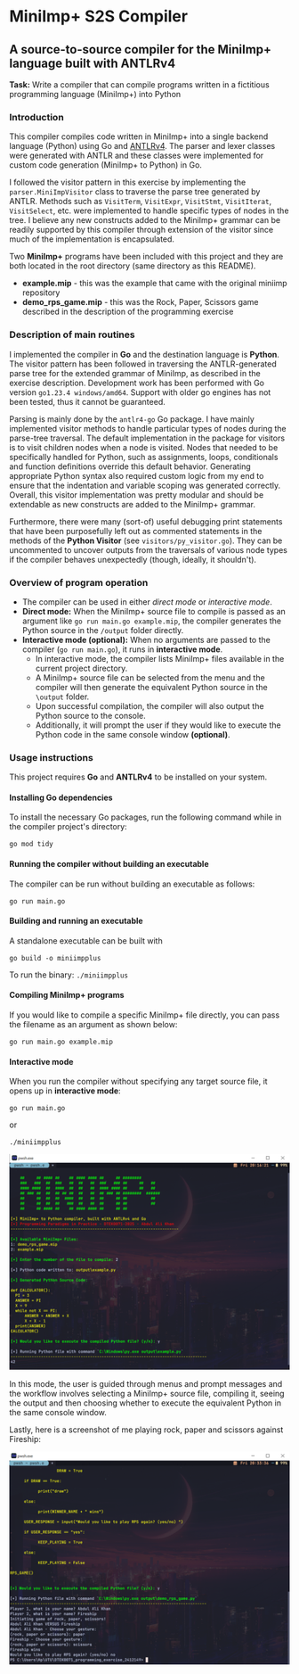# MiniImp+ S2S Compiler
## A source-to-source compiler for the MiniImp+ language built with ANTLRv4

**Task:** Write a compiler that can compile programs written in a fictitious programming language (MiniImp+) into Python

### Introduction

This compiler compiles code written in MiniImp+ into a single backend language (Python) using Go and [ANTLRv4](https://github.com/antlr/antlr4). The parser and lexer classes were generated with ANTLR and these classes were implemented for custom code generation (MiniImp+ to Python) in Go.

I followed the visitor pattern in this exercise by implementing the `parser.MiniImpVisitor` class to traverse the parse tree generated
by ANTLR. Methods such as `VisitTerm`, `VisitExpr`, `VisitStmt`, `VisitIterat`, `VisitSelect`, etc. were implemented to handle specific types of nodes in the tree. I believe any new constructs added to the MiniImp+ grammar 
can be readily supported by this compiler through extension of the visitor since much of the implementation is encapsulated.

Two **MiniImp+** programs have been included with this project and they are both located in the root directory (same directory as this README).

- **example.mip** - this was the example that came with the original miniimp repository
- **demo_rps_game.mip** - this was the Rock, Paper, Scissors game described in the description of the programming exercise

### Description of main routines
I implemented the compiler in **Go** and the destination language is **Python**. The visitor pattern has been followed in traversing the ANTLR-generated parse tree for the extended grammar of MiniImp, as described in the exercise description.
Development work has been performed with Go version `go1.23.4 windows/amd64`. Support with older go engines has not been tested, thus it cannot be guaranteed.

Parsing is mainly done by the `antlr4-go` Go package. I have mainly implemented visitor methods to handle particular types of nodes during the parse-tree traversal. The default implementation in the package for visitors is to visit children nodes when
a node is visited. Nodes that needed to be specifically handled for Python,  such as assignments, loops, conditionals and function definitions override this default behavior. Generating appropriate Python syntax also required custom logic from my end to 
ensure that the indentation and variable scoping was generated correctly. Overall, this visitor implementation was pretty modular and should be extendable as new constructs are added to the MiniImp+ grammar.


Furthermore, there were many (sort-of) useful debugging print statements that have been purposefully left out as commented statements in the methods of the **Python Visitor** (see `visitors/py_visitor.go`). They can be uncommented to uncover outputs from the traversals of various node types if
the compiler behaves unexpectedly (though, ideally, it shouldn't).


### Overview of program operation
- The compiler can be used in either *direct mode* or *interactive mode*.
- **Direct mode:** When the MiniImp+ source file to compile is passed as an argument like `go run main.go example.mip`, the compiler generates the Python source in the `/output` folder directly.
- **Interactive mode (optional):** When no arguments are passed to the compiler (`go run main.go`), it runs in **interactive mode**.
  - In interactive mode, the compiler lists MiniImp+ files available in the current project directory.
  - A MiniImp+ source file can be selected from the menu and the compiler will then generate the equivalent Python source in the `\output` folder.
  - Upon successful compilation, the compiler will also output the Python source to the console.
  - Additionally, it will prompt the user if they would like to execute the Python code in the same console window **(optional)**.

### Usage instructions

This project requires **Go** and **ANTLRv4** to be installed on your system.

#### Installing Go dependencies
To install the necessary Go packages, run the following command while in the compiler project's directory:

```
go mod tidy
```

#### Running the compiler without building an executable
The compiler can be run without building an executable as follows:
```
go run main.go
```

#### Building and running an executable
A standalone executable can be built with
```
go build -o miniimpplus
```

To run the binary: `./miniimpplus`

#### Compiling MiniImp+ programs
If you would like to compile a specific MiniImp+ file directly, you can pass the filename as an argument as shown below:

```
go run main.go example.mip
```

#### Interactive mode
When you run the compiler without specifying any target source file, it opens up in **interactive mode**:

```
go run main.go
```

or

```
./miniimpplus
```

![interactive_mode.png](./screenshots/interactive_mode.png)

In this mode, the user is guided through menus and prompt messages and the workflow involves 
selecting a MiniImp+ source file, compiling it, seeing the output and then choosing whether to execute
the equivalent Python in the same console window.

Lastly, here is a screenshot of me playing rock, paper and scissors against Fireship: 

![interactive_mode.png](./screenshots/rock_paper_scissors_game.png)